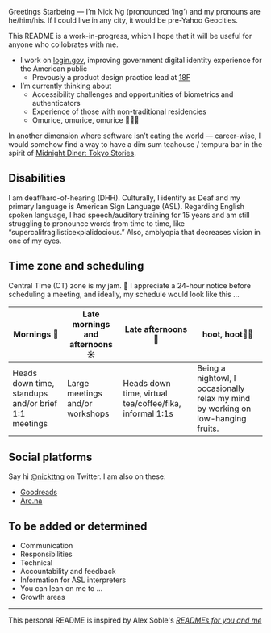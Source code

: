 Greetings Starbeing — I’m Nick Ng (pronounced ‘ing’) and my pronouns are he/him/his. If I could live in any city, it would be pre-Yahoo Geocities.

This README is a work-in-progress, which I hope that it will be useful for anyone who collobrates with me.

- I work on [login.gov](https://login.gov), improving government digital identity experience for the American public 
  - Prevously a product design practice lead at [18F](https://18f.gsa.gov/)
- I’m currently thinking about
  - Accessibility challenges and opportunities of biometrics and authenticators
  - Experience of those with non-traditional residencies
  - Omurice, omurice, omurice 🍳🍚🔴
  
In another dimension where software isn’t eating the world — career-wise, I would somehow find a way to have a dim sum teahouse / tempura bar in the spirit of [Midnight Diner: Tokyo Stories](https://www.youtube.com/watch?v=OCGDVHjPX0c).


## Disabilities

I am deaf/hard-of-hearing (DHH). Culturally, I identify as Deaf and my primary language is American Sign Language (ASL). Regarding English spoken language, I had speech/auditory training for 15 years and am still struggling to pronounce words from time to time, like “supercalifragilisticexpialidocious.” Also, amblyopia that decreases vision in one of my eyes.

## Time zone and scheduling

Central Time (CT) zone is my jam. 🤘  I appreciate a 24-hour notice before scheduling a meeting, and ideally, my schedule would look like this ...

|Mornings 🌅|Late mornings and afternoons ☀️|Late afternoons 🌇|hoot, hoot🦉🌌|
|---|---|---|---|
|Heads down time, standups and/or brief 1:1 meetings|Large meetings and/or workshops|Heads down time, virtual tea/coffee/fika, informal 1:1s|Being a nightowl, I occasionally relax my mind by working on low-hanging fruits.|

## Social platforms

Say hi [@nickttng](https://twitter.com/nickttng) on Twitter. I am also on these:

- [Goodreads](https://www.goodreads.com/user/show/5682026-nick-ng)
- [Are.na](https://www.are.na/nick-ng)

## To be added or determined

- Communication
- Responsibilities 
- Technical
- Accountability and feedback
- Information for ASL interpreters
- You can lean on me to ...
- Growth areas

---
This personal README is inspired by Alex Soble's _[READMEs for you and me](https://18f.gsa.gov/2020/03/05/readmes-for-you-and-me/)_

<!--


**nickttng/nickttng** is a ✨ _special_ ✨ repository because its `README.md` (this file) appears on your GitHub profile.

Here are some ideas to get you started:

- 🔭 I’m currently working on ...
- 🌱 I’m currently learning ...
- 👯 I’m looking to collaborate on ...
- 🤔 I’m looking for help with ...
- 💬 Ask me about ...
- 📫 How to reach me: ...
- 😄 Pronouns: ...
- ⚡ Fun fact: ...


## Hobbies/Interests
I experiment in [creative coding](https://twitter.com/nickttng/status/1048245481548275712) in a variety of languages, mitigate stress by [reading](https://www.goodreads.com/user/show/5682026-nick-ng), and find reasons to go for a walk (and to camp). Occasionally, I have heavy cases of [dès vu](https://www.youtube.com/watch?v=bPKoIZn6IJI). 

On the side, I am a co-organizer lead at [A11yChi](https://www.meetup.com/a11ychi/), bringing together like-minded individuals advocating for accessibility and inclusive design. At [DeafKidsCode](https://www.deafkidscode.org/), I serve as a trustee to make technology learning accessible to Deaf youth.

A random fun fact about me is that I took six semesters of Koine Greek language, which I learned to translate Hellenistic literature pieces, ~half of The Greek New Testament, and a personal favorite - Marcus Aurelius’ _Meditations_. But I lost most of my knowledge. 🤷

- For football/fútbol I root for Chicago Fire and Red Stars (both hometown), Tottenham Hotspur in Premier and Swansea City in Championship leagues, and Eintracht Frankfurt in Bundesliga. Still figuring out the other leagues.

-->
